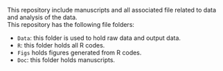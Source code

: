 

This repository include manuscripts and all associated file related to data and analysis of the data.  
This repository has the following file folders:

- `Data`: this folder is used to hold raw data and output data.
- `R`: this folder holds all R codes.
- `Figs` holds figures generated from R codes.
- `Doc`: this folder holds manuscripts.
